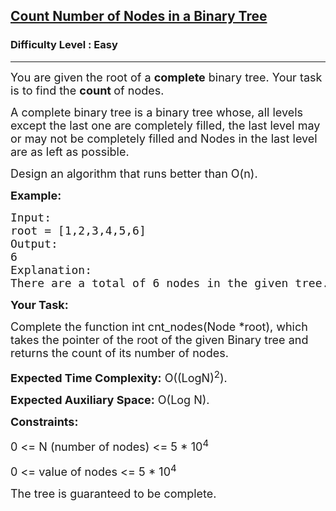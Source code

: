 <h2><a href="https://practice.geeksforgeeks.org/problems/count-number-of-nodes-in-a-binary-tree/1">Count Number of Nodes in a Binary Tree</a></h2><h3>Difficulty Level : Easy</h3><hr><div class="problems_problem_content__Xm_eO"><p dir="ltr"><span style="font-size:18px">You are given the root of a <strong>complete</strong> binary tree. Your task is to find the <strong>count </strong>of nodes.</span></p>

<p dir="ltr"><span style="font-size:18px">A complete binary tree is a binary tree whose, all levels except the last one are completely filled, the last level may or may not be completely filled and Nodes in the last level are as left as possible.</span></p>

<p dir="ltr"><span style="font-size:18px">Design an algorithm that runs better than O(n).</span></p>

<p dir="ltr"><strong><span style="font-size:18px">Example:</span></strong></p>

<pre><span style="font-size:18px">Input: </span>
<span style="font-size:18px">root = [1,2,3,4,5,6]</span>
<span style="font-size:18px">Output: </span>
<span style="font-size:18px">6</span>
<span style="font-size:18px">Explanation: </span>
<span style="font-size:18px">There are a total of 6 nodes in the given tree.</span></pre>

<p dir="ltr"><strong><span style="font-size:18px">Your Task:</span></strong></p>

<p dir="ltr"><span style="font-size:18px">Complete the function int cnt_nodes(Node *root), which takes the pointer of the root of the given Binary tree and returns the count of its number of nodes.</span></p>

<p dir="ltr"><span style="font-size:18px"><strong>Expected Time Complexity:</strong> O((LogN)<sup>2</sup>).</span></p>

<p dir="ltr"><span style="font-size:18px"><strong>Expected Auxiliary Space:</strong> O(Log N).</span></p>

<p dir="ltr"><strong><span style="font-size:18px">Constraints:</span></strong></p>

<p dir="ltr"><span style="font-size:18px">0 &lt;= N (number of nodes) &lt;= 5 * 10<sup>4</sup>&nbsp;</span></p>

<p dir="ltr"><span style="font-size:18px">0 &lt;= value of nodes&nbsp;&lt;= 5 * 10<sup>4</sup></span></p>

<p dir="ltr"><span style="font-size:18px">The tree is guaranteed to be complete.</span></p>

<p>&nbsp;</p>
</div>